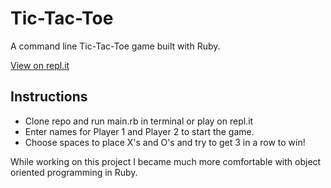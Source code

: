 <h1>Tic-Tac-Toe</h1>
<p>A command line Tic-Tac-Toe game built with Ruby.</p>
<a href="https://repl.it/@JakeDam24/tic-tac-toe#README.md">View on repl.it</a>
<h2>Instructions</h2>
<ul>
  <li>Clone repo and run main.rb in terminal or play on repl.it</li>
  <li>Enter names for Player 1 and Player 2 to start the game.</li>
  <li>Choose spaces to place X's and O's and try to get 3 in a row to win!</li>
</ul>
<p>While working on this project I became much more comfortable with object oriented programming in Ruby.</p>
